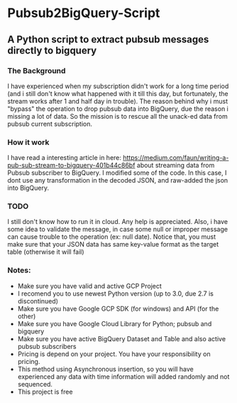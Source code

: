 # Pubsub2BigQuery-Script
## A Python script to extract pubsub messages directly to bigquery

### The Background
I have experienced when my subscription didn't work for a long time period (and i still don't know what happened with it till this day, but
fortunately, the stream works after 1 and half day in trouble).
The reason behind why i must "bypass" the operation to drop pubsub data into BigQuery, due the reason i missing a lot of data. So the mission
is to rescue all the unack-ed data from pubsub current subscription.

### How it work
I have read a interesting article in here: https://medium.com/faun/writing-a-pub-sub-stream-to-bigquery-401b44c86bf about streaming data from
Pubsub subscriber to BigQuery. I modified some of the code. In this case, I dont use any transformation in the decoded JSON, and raw-added
the json into BigQuery. 

### TODO
I still don't know how to run it in cloud. Any help is appreciated. Also, i have some idea to validate the message, in case some null or improper message can cause trouble to the operation (ex: null date). Notice that, you must make sure that your JSON data has same key-value 
format as the target table (otherwise it will fail)

### Notes:
* Make sure you have valid and active GCP Project
* I recomend you to use newest Python version (up to 3.0, due 2.7 is discontinued)
* Make sure you have Google GCP SDK (for windows) and API (for the other)
* Make sure you have Google Cloud Library for Python; pubsub and bigquery 
* Make sure you have active BigQuery Dataset and Table and also active pubsub subscribers
* Pricing is depend on your project. You have your responsibility on pricing.
* This method using Asynchronous insertion, so you will have experienced any data with time information will added randomly and not sequenced.
* This project is free
